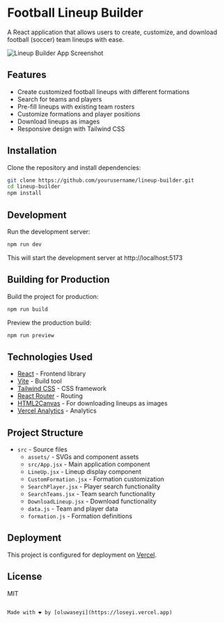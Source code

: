 # Football Lineup Builder

A React application that allows users to create, customize, and download football (soccer) team lineups with ease.

![Lineup Builder App Screenshot](https://res.cloudinary.com/drxjxycnn/image/upload/v1746520918/lineup_builder_app_lqziao.png)

## Features

- Create customized football lineups with different formations
- Search for teams and players
- Pre-fill lineups with existing team rosters
- Customize formations and player positions
- Download lineups as images
- Responsive design with Tailwind CSS

## Installation

Clone the repository and install dependencies:

```bash
git clone https://github.com/yourusername/lineup-builder.git
cd lineup-builder
npm install
```

## Development

Run the development server:

```bash
npm run dev
```

This will start the development server at http://localhost:5173

## Building for Production

Build the project for production:

```bash
npm run build
```

Preview the production build:

```bash
npm run preview
```

## Technologies Used

- [React](https://react.dev/) - Frontend library
- [Vite](https://vitejs.dev/) - Build tool
- [Tailwind CSS](https://tailwindcss.com/) - CSS framework
- [React Router](https://reactrouter.com/) - Routing
- [HTML2Canvas](https://html2canvas.hertzen.com/) - For downloading lineups as images
- [Vercel Analytics](https://vercel.com/analytics) - Analytics

## Project Structure

- `src` - Source files
  - `assets/` - SVGs and component assets
  - `src/App.jsx` - Main application component
  - `LineUp.jsx` - Lineup display component
  - `CustomFormation.jsx` - Formation customization
  - `SearchPlayer.jsx` - Player search functionality
  - `SearchTeams.jsx` - Team search functionality
  - `DownloadLineup.jsx` - Download functionality
  - `data.js` - Team and player data
  - `formation.js` - Formation definitions

## Deployment

This project is configured for deployment on [Vercel](https://vercel.com/).

## License

MIT

```

Made with ❤️ by [oluwaseyi](https://loseyi.vercel.app)
```

